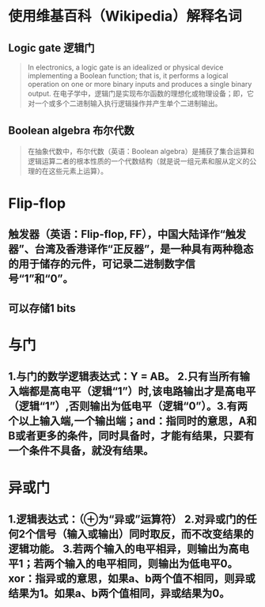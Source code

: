 # [](#header-1)使用维基百科（Wikipedia）解释名词
## [](#header-2) Logic gate 逻辑门
> In electronics, a logic gate is an idealized or physical device implementing a Boolean function; that is, it performs a logical operation on one or more binary inputs and produces a single binary output.  在电子学中，逻辑门是实现布尔函数的理想化或物理设备；即，它对一个或多个二进制输入执行逻辑操作并产生单个二进制输出。 
## [](#header-2) Boolean algebra 布尔代数
> 在抽象代数中，布尔代数（英语：Boolean algebra）是捕获了集合运算和逻辑运算二者的根本性质的一个代数结构（就是说一组元素和服从定义的公理的在这些元素上运算）。
# Flip-flop
## 触发器（英语：Flip-flop, FF），中国大陆译作“触发器”、台湾及香港译作“正反器”，是一种具有两种稳态的用于储存的元件，可记录二进制数字信号“1”和“0”。
## 可以存储1 bits
# [](#header-1)与门
## 1.与门的数学逻辑表达式：Y = AB。 2.只有当所有输入端都是高电平（逻辑“1”）时,该电路输出才是高电平（逻辑“1”）,否则输出为低电平（逻辑“0”）。3.有两个以上输入端,一个输出端；and：指同时的意思，A和B或者更多的条件，同时具备时，才能有结果，只要有一个条件不具备，就没有结果。
# [](#header-1)异或门
## 1.逻辑表达式：（⊕为“异或”运算符） 2.对异或门的任何2个信号（输入或输出）同时取反，而不改变结果的逻辑功能。 3.若两个输入的电平相异，则输出为高电平1；若两个输入的电平相同，则输出为低电平0。 xor：指异或的意思，如果a、b两个值不相同，则异或结果为1。如果a、b两个值相同，异或结果为0。